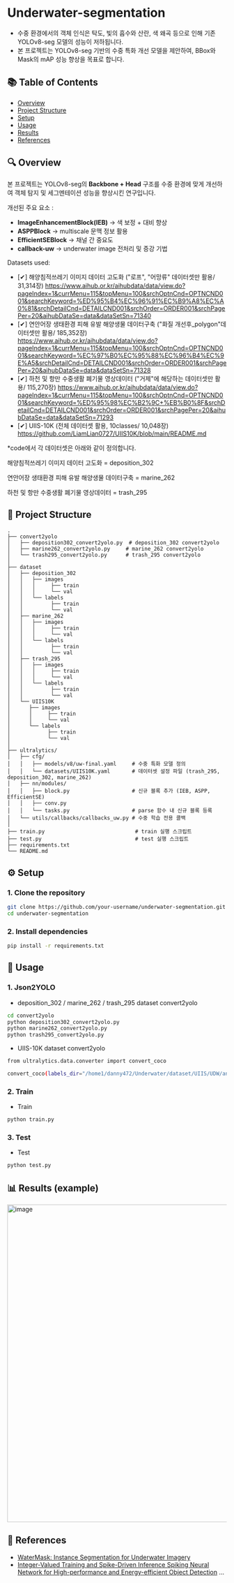 # Underwater-segmentation

- 수중 환경에서의 객체 인식은 탁도, 빛의 흡수와 산란, 색 왜곡 등으로 인해 기존 YOLOv8-seg 모델의 성능이 저하됩니다.
- 본 프로젝트는 YOLOv8-seg 기반의 수중 특화 개선 모델을 제안하여, BBox와 Mask의 mAP 성능 향상을 목표로 합니다.


## 📚 Table of Contents
- [Overview](#-overview)
- [Project Structure](#-project-structure)
- [Setup](#-setup)
- [Usage](#-usage)
- [Results](#-results)
- [References](#-references)


## 🔍 Overview

본 프로젝트는 YOLOv8-seg의 **Backbone + Head** 구조를 수중 환경에 맞게 개선하여 객체 탐지 및 세그멘테이션 성능을 향상시킨 연구입니다.

개선된 주요 요소 : 
- **ImageEnhancementBlock(IEB)** -> 색 보정 + 대비 향상
- **ASPPBlock** -> multiscale 문맥 정보 활용
- **EfficientSEBlock** -> 채널 간 중요도
- **callback-uw** -> underwater image 전처리 및 증강 기법

Datasets used:
- [✔] 해양침적쓰레기 이미지 데이터 고도화 ("로프", "어망류" 데이터셋만 활용/ 31,314장)
https://www.aihub.or.kr/aihubdata/data/view.do?pageIndex=1&currMenu=115&topMenu=100&srchOptnCnd=OPTNCND001&searchKeyword=%ED%95%B4%EC%96%91%EC%B9%A8%EC%A0%81&srchDetailCnd=DETAILCND001&srchOrder=ORDER001&srchPagePer=20&aihubDataSe=data&dataSetSn=71340
- [✔] 연안어장 생태환경 피해 유발 해양생물 데이터구축 ("화질 개선후_polygon"데이터셋만 활용/ 185,352장)
https://www.aihub.or.kr/aihubdata/data/view.do?pageIndex=1&currMenu=115&topMenu=100&srchOptnCnd=OPTNCND001&searchKeyword=%EC%97%B0%EC%95%88%EC%96%B4%EC%9E%A5&srchDetailCnd=DETAILCND001&srchOrder=ORDER001&srchPagePer=20&aihubDataSe=data&dataSetSn=71328
- [✔] 하천 및 항만 수중생활 폐기물 영상데이터 ("거제"에 해당하는 데이터셋만 활용/ 115,270장)
https://www.aihub.or.kr/aihubdata/data/view.do?pageIndex=1&currMenu=115&topMenu=100&srchOptnCnd=OPTNCND001&searchKeyword=%ED%95%98%EC%B2%9C+%EB%B0%8F&srchDetailCnd=DETAILCND001&srchOrder=ORDER001&srchPagePer=20&aihubDataSe=data&dataSetSn=71293
- [✔] UIIS-10K (전체 데이터셋 활용, 10classes/ 10,048장)
https://github.com/LiamLian0727/UIIS10K/blob/main/README.md

*code에서 각 데이터셋은 아래와 같이 정의합니다.

해양침적쓰레기 이미지 데이터 고도화 = deposition_302

연안어장 생태환경 피해 유발 해양생물 데이터구축 = marine_262

하천 및 항만 수중생활 폐기물 영상데이터 = trash_295

## 📁 Project Structure

```
.
├── convert2yolo
│   ├── deposition302_convert2yolo.py  # deposition_302 convert2yolo
│   ├── marine262_convert2yolo.py     # marine_262 convert2yolo
│   └── trash295_convert2yolo.py      # trash_295 convert2yolo
│
├── dataset
│   ├── deposition_302
│   │   ├── images
│   │   │     ├── train
│   │   │     └── val
│   │   └── labels
│   │         ├── train
│   │         └── val
│   ├── marine_262
│   │   ├── images
│   │   │     ├── train
│   │   │     └── val
│   │   └── labels
│   │         ├── train
│   │         └── val
│   ├── trash_295
│   │   ├── images
│   │   │     ├── train
│   │   │     └── val
│   │   └── labels
│   │         ├── train
│   │         └── val
│   └── UIIS10K
│      ├── images
│      │     ├── train
│      │     └── val
│      └── labels
│            ├── train
│            └── val
│
├── ultralytics/
│   ├── cfg/
│   │   ├── models/v8/uw-final.yaml     # 수중 특화 모델 정의
│   │   └── datasets/UIIS10K.yaml       # 데이터셋 설정 파일 (trash_295, deposition_302, marine_262)
│   ├── nn/modules/
│   │   ├── block.py                    # 신규 블록 추가 (IEB, ASPP, EfficientSE)
│   │   ├── conv.py
│   │   └── tasks.py                    # parse 함수 내 신규 블록 등록
│   └── utils/callbacks/callbacks_uw.py # 수중 학습 전용 콜백
│
├── train.py                             # train 실행 스크립트
├── test.py                              # test 실행 스크립트
├── requirements.txt
└── README.md
```


## ⚙️ Setup

### 1. Clone the repository

```bash
git clone https://github.com/your-username/underwater-segmentation.git
cd underwater-segmentation
```

### 2. Install dependencies

```bash
pip install -r requirements.txt
```


## 🚀 Usage

### 1. Json2YOLO
- deposition_302 / marine_262 / trash_295 dataset convert2yolo
```bash
cd convert2yolo
python deposition302_convert2yolo.py
python marine262_convert2yolo.py
python trash295_convert2yolo.py
```
- UIIS-10K dataset convert2yolo
```bash
from ultralytics.data.converter import convert_coco

convert_coco(labels_dir="/home1/danny472/Underwater/dataset/UIIS/UDW/annotations", use_segments=True)
```

### 2. Train
- Train
```bash
python train.py
```

### 3. Test
- Test
```bash
python test.py
```


## 📊 Results (example)

<img width="1029" height="728" alt="image" src="https://github.com/user-attachments/assets/ceb60cf9-0192-48a3-9b88-71c58e82542d" />


## 📖 References

- [WaterMask: Instance Segmentation for Underwater Imagery](https://openaccess.thecvf.com/content/ICCV2023/papers/Lian_WaterMask_Instance_Segmentation_for_Underwater_Imagery_ICCV_2023_paper.pdf)
- [Integer-Valued Training and Spike-Driven Inference Spiking Neural Network for High-performance and Energy-efficient Object Detection](https://arxiv.org/pdf/2407.20708)
...
